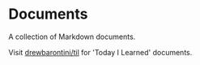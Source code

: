 Documents
=========

A collection of Markdown documents.

Visit [drewbarontini/til](https://github.com/drewbarontini/til) for 'Today I Learned' documents.
